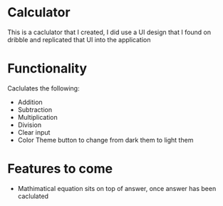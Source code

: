 # Calculator

This is a caclulator that I created, I did use a UI design that I found on dribble and replicated that UI into the application

# Functionality

Caclulates the following:
- Addition
- Subtraction
- Multiplication
- Division
- Clear input
- Color Theme button to change from dark them to light them

# Features to come
- Mathimatical equation sits on top of answer, once answer has been caclulated
